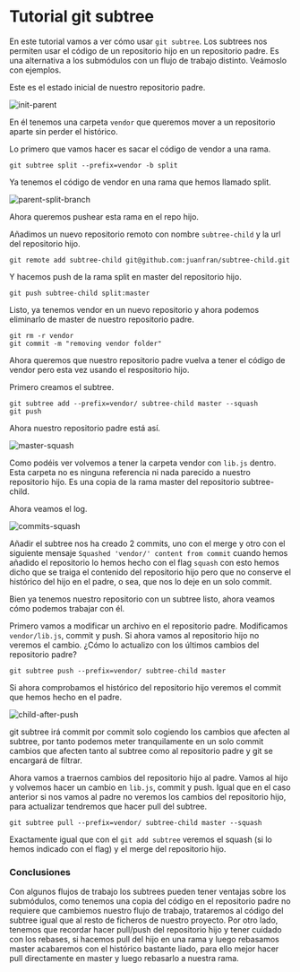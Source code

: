 # Tutorial git subtree

En este tutorial vamos a ver cómo usar `git subtree`. Los subtrees nos permiten usar el código de un repositorio hijo en un repositorio padre. Es una alternativa a los submódulos con un flujo de trabajo distinto. Veámoslo con ejemplos.

Este es el estado inicial de nuestro repositorio padre.

![init-parent](https://raw.githubusercontent.com/juanfran/posts/master/tools/git-subtree/assets/init-parent.png)

En él tenemos una carpeta `vendor` que queremos mover a un repositorio aparte sin perder el histórico.

Lo primero que vamos hacer es sacar el código de vendor a una rama.

```shell
git subtree split --prefix=vendor -b split
```

Ya tenemos el código de vendor en una rama que hemos llamado split.

![parent-split-branch](https://raw.githubusercontent.com/juanfran/posts/master/tools/git-subtree/assets/parent-split-branch.png)

Ahora queremos pushear esta rama en el repo hijo.

Añadimos un nuevo repositorio remoto con nombre `subtree-child` y la url del repositorio hijo.

```shell
git remote add subtree-child git@github.com:juanfran/subtree-child.git
```

Y hacemos push de la rama split en master del repositorio hijo.

```shell
git push subtree-child split:master
```

Listo, ya tenemos vendor en un nuevo repositorio y ahora podemos eliminarlo de master de nuestro repositorio padre.

```shell
git rm -r vendor
git commit -m "removing vendor folder"
```

Ahora queremos que nuestro repositorio padre vuelva a tener el código de vendor pero esta vez usando el respositorio hijo.

Primero creamos el subtree.

```shell
git subtree add --prefix=vendor/ subtree-child master --squash
git push
```

Ahora nuestro repositorio padre está así.

![master-squash](https://raw.githubusercontent.com/juanfran/posts/master/tools/git-subtree/assets/master-squash.png)

Como podéis ver volvemos a tener la carpeta vendor con `lib.js` dentro. Esta carpeta no es ninguna referencia ni nada parecido a nuestro repositorio hijo. Es una copia de la rama master del repositorio subtree-child.

Ahora veamos el log.

![commits-squash](https://raw.githubusercontent.com/juanfran/posts/master/tools/git-subtree/assets/commits-squash.png)

Añadir el subtree nos ha creado 2 commits, uno con el merge y otro con el siguiente mensaje `Squashed 'vendor/' content from commit` cuando hemos añadido el repositorio lo hemos hecho con el flag `squash` con esto hemos dicho que se traiga el contenido del repositorio hijo pero que no conserve el histórico del hijo en el padre, o sea, que nos lo deje en un solo commit.

Bien ya tenemos nuestro repositorio con un subtree listo, ahora veamos cómo podemos trabajar con él.

Primero vamos a modificar un archivo en el repositorio padre. Modificamos `vendor/lib.js`, commit y push. Si ahora vamos al repositorio hijo no veremos el cambio. ¿Cómo lo actualizo con los últimos cambios del repositorio padre?

```shell
git subtree push --prefix=vendor/ subtree-child master
```

Si ahora comprobamos el histórico del repositorio hijo veremos el commit que hemos hecho en el padre.

![child-after-push](https://raw.githubusercontent.com/juanfran/posts/master/tools/git-subtree/assets/child-after-push.png)

git subtree irá commit por commit solo cogiendo los cambios que afecten al subtree, por tanto podemos meter tranquilamente en un solo commit cambios que afecten tanto al subtree como al repositorio padre y git se encargará de filtrar.

Ahora vamos a traernos cambios del repositorio hijo al padre. Vamos al hijo y volvemos hacer un cambio en `lib.js`, commit y push. Igual que en el caso anterior si nos vamos al padre no veremos los cambios del repositorio hijo, para actualizar tendremos que hacer pull del subtree.

```shell
git subtree pull --prefix=vendor/ subtree-child master --squash
```

Exactamente igual que con el `git add subtree` veremos el squash (si lo hemos indicado con el flag) y el merge del repositorio hijo.

### Conclusiones

Con algunos flujos de trabajo los subtrees pueden tener ventajas sobre los submódulos, como tenemos una copia del código en el repositorio padre no requiere que cambiemos nuestro flujo de trabajo, trataremos al código del subtree igual que al resto de ficheros de nuestro proyecto. Por otro lado, tenemos que recordar hacer pull/push del repositorio hijo y tener cuidado con los rebases, si hacemos pull del hijo en una rama y luego rebasamos master acabaremos con el histórico bastante liado, para ello mejor hacer pull directamente en master y luego rebasarlo a nuestra rama.
